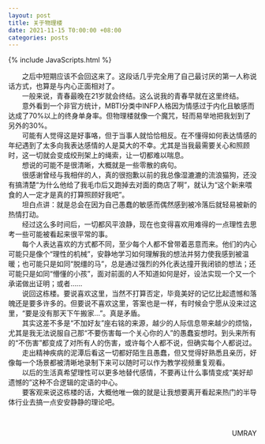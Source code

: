 ```yaml
---
layout: post
title: 关于物理楼
date: 2021-11-15 T0:00:00 +08:00
categories: posts
---
```


{% include JavaScripts.html %}

&emsp;&emsp;之后中短期应该不会回这来了。这段话几乎完全用了自己最讨厌的第一人称说话方式，也算是与内心正面相对了。  
&emsp;&emsp;一般来说，青春最晚在21岁就会终结。这么说我的青春早就在这里终结。  
&emsp;&emsp;意外看到一个非官方统计，MBTI分类中INFP人格因为情感过于内化且敏感而达成了70%以上的终身单身率。但物理楼就像一个魔咒，轻而易举地把我划到了另外的30%。  
&emsp;&emsp;可能有人觉得这是好事咯，但于当事人就恰恰相反。在不懂得如何表达情感的年纪遇到了太多向我表达感情的人是莫大的不幸。尤其是当我最需要关心和照顾时，这一切就会变成绞刑架上的绳索，让一切都难以喘息。  
&emsp;&emsp;想说的可能不是很清晰，大概就是一些零散的病句。  
&emsp;&emsp;很感谢曾经与我相伴的人，真的很抱歉以前的我总像湿漉漉的流浪猫狗，还没有搞清楚“为什么他给了我毛巾后又跑掉去对面的商店了啊”，就认为“这个新来喂食的人一定才是真的打算照顾好我吧”。  
&emsp;&emsp;坦白点讲：就是总会在因为自己愚蠢的敏感而偶然感到被冷落后就轻易被新的热情打动。  
&emsp;&emsp;经过这么多时间后，一切都风平浪静，现在也变得喜欢用难得的一点理性去思考一些可能被看起来很平常的事。  
&emsp;&emsp;每个人表达喜欢的方式都不同，至少每个人都不曾带着恶意而来。他们的内心可能只是像个“理性的机械”，安静地学习如何理解我的想法并努力使我感到被温暖；也可能只是如同“脱缰的马”，总是通过强烈的外化表达撞开我闭锁的想法；还可能只是如同“懵懂的小孩”，面对前面的人不知道如何是好，设法实现一个又一个承诺做出证明；或者……  
&emsp;&emsp;说回这栋楼。要说喜欢这里，当然不打算否定，毕竟美好的记忆比起遗憾和落魄还是要多许多的。但要说不喜欢这里，答案也是一样，有时候会宁愿从没来过这里，“要是没有那天下午搬家…”。真是矛盾。  
&emsp;&emsp;其实这差不多是“不加好友”座右铭的来源，越少的人际信息带来越少的烦恼，尤其是我无法说服自己那“不要伤害每一个关心你的人”的愚蠢妄想时。到头来所有的“不伤害”都变成了对所有人的伤害，或许每个人都不说，但确实每个人都说过。  
&emsp;&emsp;走出精神疾病的泥潭后看这一切都好陌生且愚蠢，但又觉得好熟悉且亲历，好像每一个场景都被清晰地录制下来可以随时可以作为教学视频重复观看。  
&emsp;&emsp;以后的生活真希望理性可以更多地替代感情，不要再让什么事情变成“美好却遗憾的”这种不合逻辑的定语的中心。  
&emsp;&emsp;要客观来说这栋楼的话，大概他唯一做的就是让我想要离开看起来热门的半导体行业去搞一点安安静静的理论吧。  

&emsp;&emsp;
<p align="right">UMRAY</p>
